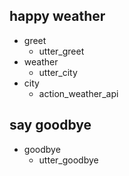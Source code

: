 ## happy weather
* greet
  - utter_greet
* weather
  - utter_city
* city
  - action_weather_api

## say goodbye
* goodbye
  - utter_goodbye

